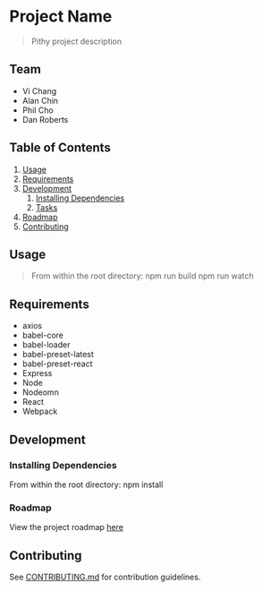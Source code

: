 # Project Name

> Pithy project description

## Team

  - Vi Chang
  - Alan Chin
  - Phil Cho
  - Dan Roberts

## Table of Contents

1. [Usage](#Usage)
1. [Requirements](#requirements)
1. [Development](#development)
    1. [Installing Dependencies](#installing-dependencies)
    1. [Tasks](#tasks)
1. [Roadmap](#roadmap)
1. [Contributing](#contributing)

## Usage

> From within the root directory:
    npm run build
    npm run watch

## Requirements

- axios
- babel-core
- babel-loader
- babel-preset-latest
- babel-preset-react
- Express
- Node
- Nodeomn
- React
- Webpack


## Development

### Installing Dependencies

From within the root directory:
  npm install

### Roadmap

View the project roadmap [here](https://docs.google.com/document/d/1TFdDzi3ELo2wi1CWtThc8EXoplLz35ehzBUZWbLi9vY/edit?usp=sharing)


## Contributing

See [CONTRIBUTING.md](CONTRIBUTING.md) for contribution guidelines.
